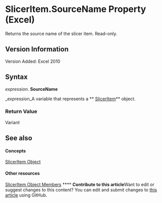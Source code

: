 
# SlicerItem.SourceName Property (Excel)

Returns the source name of the slicer item. Read-only.


## Version Information

Version Added: Excel 2010 


## Syntax

 _expression_. **SourceName**

 _expression_A variable that represents a  ** [SlicerItem](cb93cd82-fc3a-f6b7-ae64-db6312db649d.md)** object.


### Return Value

Variant


## See also


#### Concepts


 [SlicerItem Object](cb93cd82-fc3a-f6b7-ae64-db6312db649d.md)
#### Other resources


 [SlicerItem Object Members](d42e8409-41e9-f632-3b46-fc40160eb66f.md)
****   **Contribute to this article**Want to edit or suggest changes to this content? You can edit and submit changes to  [this article](https://github.com/jhershey00/VBA_Excel_Test/OpenXMLCon/articles/40bf1f3f-668d-d2df-c68f-fe46511b1a00.md) using GitHub.

